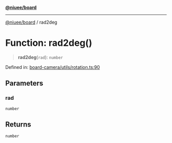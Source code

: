 [**@niuee/board**](../README.md)

***

[@niuee/board](../globals.md) / rad2deg

# Function: rad2deg()

> **rad2deg**(`rad`): `number`

Defined in: [board-camera/utils/rotation.ts:90](https://github.com/niuee/board/blob/d74620e4e63da3004adfc7105b7f1136fce9577c/src/board-camera/utils/rotation.ts#L90)

## Parameters

### rad

`number`

## Returns

`number`
